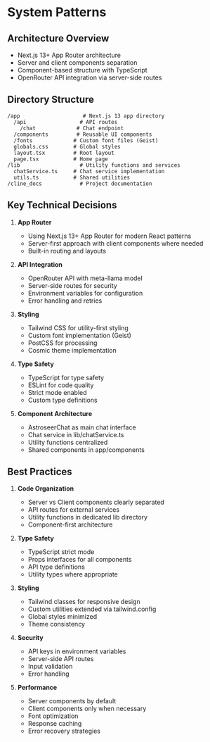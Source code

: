 # System Patterns

## Architecture Overview
- Next.js 13+ App Router architecture
- Server and client components separation
- Component-based structure with TypeScript
- OpenRouter API integration via server-side routes

## Directory Structure
```
/app                    # Next.js 13 app directory
  /api                 # API routes
    /chat             # Chat endpoint
  /components         # Reusable UI components
  /fonts             # Custom font files (Geist)
  globals.css        # Global styles
  layout.tsx         # Root layout
  page.tsx           # Home page
/lib                   # Utility functions and services
  chatService.ts     # Chat service implementation
  utils.ts           # Shared utilities
/cline_docs            # Project documentation
```

## Key Technical Decisions
1. **App Router**
   - Using Next.js 13+ App Router for modern React patterns
   - Server-first approach with client components where needed
   - Built-in routing and layouts

2. **API Integration**
   - OpenRouter API with meta-llama model
   - Server-side routes for security
   - Environment variables for configuration
   - Error handling and retries

3. **Styling**
   - Tailwind CSS for utility-first styling
   - Custom font implementation (Geist)
   - PostCSS for processing
   - Cosmic theme implementation

4. **Type Safety**
   - TypeScript for type safety
   - ESLint for code quality
   - Strict mode enabled
   - Custom type definitions

5. **Component Architecture**
   - AstroseerChat as main chat interface
   - Chat service in lib/chatService.ts
   - Utility functions centralized
   - Shared components in app/components

## Best Practices
1. **Code Organization**
   - Server vs Client components clearly separated
   - API routes for external services
   - Utility functions in dedicated lib directory
   - Component-first architecture

2. **Type Safety**
   - TypeScript strict mode
   - Props interfaces for all components
   - API type definitions
   - Utility types where appropriate

3. **Styling**
   - Tailwind classes for responsive design
   - Custom utilities extended via tailwind.config
   - Global styles minimized
   - Theme consistency

4. **Security**
   - API keys in environment variables
   - Server-side API routes
   - Input validation
   - Error handling

5. **Performance**
   - Server components by default
   - Client components only when necessary
   - Font optimization
   - Response caching
   - Error recovery strategies
